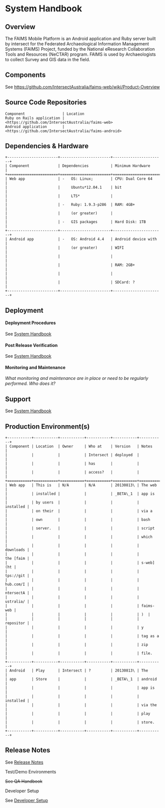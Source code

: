 System Handbook
============================================================



Overview
--------

The FAIMS Mobile Platform is an Android application and Ruby server
built by intersect for the Federated Archaeological Information
Management Systems (FAIMS) Project, funded by the National eResearch
Collaboration Tools and Resources (NeCTAR) program. FAIMS is used by
Archaeologists to collect Survey and GIS data in the
field.

Components
----------

See <https://github.com/IntersectAustralia/faims-web/wiki/Product-Overview>

Source Code Repositories
------------------------

```
Component                 | Location                          
Ruby on Rails application | <https://github.com/IntersectAustralia/faims-web>                 
Android application       | <https://github.com/IntersectAustralia/faims-android>              
```

Dependencies & Hardware
-----------------------

```
+-----------------------+-----------------------+-----------------------+
| Component             | Dependencies          | Minimum Hardware      |
+=======================+=======================+=======================+
| Web app               | -   OS: Linux;        | CPU: Dual Core 64     |
|                       |     Ubuntu*12.04.1    | bit                   |
|                       |     LTS*              |                       |
|                       | -   Ruby: 1.9.3-p286  | RAM: 4GB+             |
|                       |     (or greater)      |                       |
|                       | -   GIS packages      | Hard Disk: 1TB        |
+-----------------------+-----------------------+-----------------------+
| Android app           | -   OS: Android 4.4   | Android device with   |
|                       |     (or greater)      | WIFI                  |
|                       |                       |                       |
|                       |                       | RAM: 2GB+             |
|                       |                       |                       |
|                       |                       | SDCard: ?             |
+-----------------------+-----------------------+-----------------------+
```

Deployment
----------

#### Deployment Procedures

See [System Handbook](../System+Handbook)

#### Post Release Verification

See [System Handbook](../System+Handbook)

#### Monitoring and Maintenance

*What monitoring and maintenance are in place or need to be regularly
performed. Who does it?*

Support
-------

See [System Handbook](../System+Handbook)

Production Environment(s)
-------------------------

```
+-----------+-----------+-----------+-----------+-----------+-----------+
| Component | Location  | Owner     | Who at    | Version   | Notes     |
|           |           |           | Intersect | deployed  |           |
|           |           |           | has       |           |           |
|           |           |           | access?   |           |           |
+===========+===========+===========+===========+===========+===========+
| Web app   | This is   | N/A       | N/A       | 20130813\ | The web   |
|           | installed |           |           | _BETA\_1  | app is    |
|           | by users  |           |           |           | installed |
|           | on their  |           |           |           | via a     |
|           | own       |           |           |           | bash      |
|           | server.   |           |           |           | script    |
|           |           |           |           |           | which     |
|           |           |           |           |           | downloads |
|           |           |           |           |           | the [faim |
|           |           |           |           |           | s-web](ht |
|           |           |           |           |           | tps://git |
|           |           |           |           |           | hub.com/I |
|           |           |           |           |           | ntersectA |
|           |           |           |           |           | ustralia/ |
|           |           |           |           |           | faims-web |
|           |           |           |           |           | )  |
|           |           |           |           |           | repositor |
|           |           |           |           |           | y         |
|           |           |           |           |           | tag as a  |
|           |           |           |           |           | zip       |
|           |           |           |           |           | file.     |
+-----------+-----------+-----------+-----------+-----------+-----------+
| Android   | Play      | Intersect | ?         | 20130813\ | The       |
| app       | Store     |           |           | _BETA\_1  | android   |
|           |           |           |           |           | app is    |
|           |           |           |           |           | installed |
|           |           |           |           |           | via the   |
|           |           |           |           |           | play      |
|           |           |           |           |           | store.    |
+-----------+-----------+-----------+-----------+-----------+-----------+
```

Release Notes
-------------

See [Release Notes](../Release+Notes)

Test/Demo Environments

~~See QA Handbook~~

Developer Setup

See [Developer Setup](../Developer+Setup)

</div>
